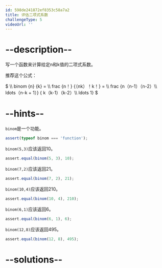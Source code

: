 ```yaml
---
id: 598de241872ef8353c58a7a2
title: 评估二项式系数
challengeType: 5
videoUrl: ''
---
```


# --description--

<p>写一个函数来计算给定n和k值的二项式系数。 </p><p>推荐这个公式： </p> $ \\ binom {n} {k} = \\ frac {n！} {（nk）！k！} = \\ frac {n（n-1）（n-2）\\ ldots（n-k + 1）} { k（k-1）（k-2）\\ ldots 1} $ 

# --hints--

`binom`是一个功能。

```js
assert(typeof binom === 'function');
```

`binom(5,3)`应该返回10。

```js
assert.equal(binom(5, 3), 10);
```

`binom(7,2)`应该返回21。

```js
assert.equal(binom(7, 2), 21);
```

`binom(10,4)`应该返回210。

```js
assert.equal(binom(10, 4), 210);
```

`binom(6,1)`应该返回6。

```js
assert.equal(binom(6, 1), 6);
```

`binom(12,8)`应该返回495。

```js
assert.equal(binom(12, 8), 495);
```

# --solutions--


